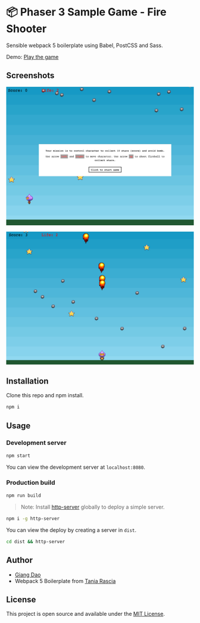 # 📦 Phaser 3 Sample Game - Fire Shooter

Sensible webpack 5 boilerplate using Babel, PostCSS and Sass.

Demo: [Play the game](https://truonggiangdao.github.io/phaser3-fire-shooter/)

## Screenshots

![ScreenIntro](public/images/screen-1.jpg)

![ScreenGame](public/images/screen-2.jpg)

## Installation

Clone this repo and npm install.

```bash
npm i
```

## Usage

### Development server

```bash
npm start
```

You can view the development server at `localhost:8080`.

### Production build

```bash
npm run build
```

> Note: Install [http-server](https://www.npmjs.com/package/http-server) globally to deploy a simple server.

```bash
npm i -g http-server
```

You can view the deploy by creating a server in `dist`.

```bash
cd dist && http-server
```

## Author
- [Giang Dao](https://github.com/truonggiangdao)
- Webpack 5 Boilerplate from [Tania Rascia](https://github.com/taniarascia/webpack-boilerplate)

## License

This project is open source and available under the [MIT License](LICENSE).
